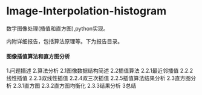 # Image-Interpolation-histogram
数字图像处理(插值和直方图),python实现。

内附详细报告，包括算法原理等。下为报告目录。
#### 图像插值算法和直方图分析
1.问题描述
2.算法分析
2.1图像数据结构简述
2.2插值算法
2.2.1最近邻插值
2.2.2线性插值
2.2.3双线性插值
2.2.4双三次插值
2.2.5插值算法结果分析
2.3直方图分析
2.3.1直方图
2.3.2直方图均衡化
2.3.3结果分析
3总结
